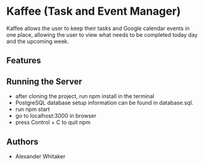 # Kaffee (Task and Event Manager)
Kaffee allows the user to keep their tasks and Google calendar events in one place, allowing the user to view what needs to be completed today day and the upcoming week.

## Features

## Running the Server
- after cloning the project, run npm install in the terminal
- PostgreSQL database setup information can be found in database.sql.
- run npm start
- go to localhost:3000 in browser
- press Control + C to quit npm

## Authors
- Alexander Whitaker
